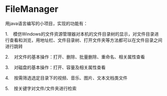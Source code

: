 # FileManager
用java语言编写的小项目，实现的功能有：

1.    模仿Windows的文件资源管理器对本机的文件目录树的显示，对文件目录进行查看和浏览，用地址栏、文件目录树、打开文件夹等方法都可以在文件目录之间进行跳转

2.    对文件的基本操作：打开、删除、批量删除、重命名、相关属性查看

3.    对磁盘的基本操作：打开、容量及相关属性查看

4.    按需筛选选定目录下的视频、音乐、图片、文本文档类文件

5.    按关键字对文件/文件夹进行检索
